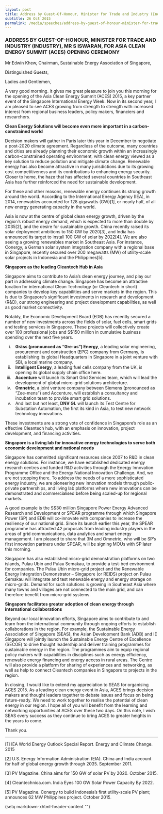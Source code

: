 ```yaml
---
layout: post
title: ​Address by Guest-Of-Honour, Minister for Trade and Industry (Industry), Mr S Iswaran, for Asia Clean Energy Summit (ACES) Opening Ceremony
subtitle: 26 Oct 2015
permalink: /media/speeches/address-by-guest-of-honour-minister-for-trade-and-industry-(industry)-mr-s-iswaran-for-asia-clean-energy-summit-(aces)-opening-ceremony
---
```


### ADDRESS BY GUEST-OF-HONOUR, MINISTER FOR TRADE AND INDUSTRY (INDUSTRY), MR S ISWARAN, FOR ASIA CLEAN ENERGY SUMMIT (ACES) OPENING CEREMONY

Mr Edwin Khew, Chairman, Sustainable Energy Association of Singapore,

Distinguished Guests,

Ladies and Gentlemen,

A very good morning.  It gives me great pleasure to join you this morning for the opening of the Asia Clean Energy Summit (ACES) 2015, a key partner event of the Singapore International Energy Week. Now in its second year, I am pleased to see ACES growing from strength to strength with increased interest from regional business leaders, policy makers, financiers and researchers.

**Clean Energy Solutions will become even more important in a carbon-constrained world**

Decision makers will gather in Paris later this year in December to negotiate a post-2020 climate agreement. Regardless of the outcome, many countries and cities are already planning their economic growth within an increasingly carbon-constrained operating environment, with clean energy viewed as a key solution to reduce pollution and mitigate climate change. Renewable energy has also become attractive in many jurisdictions due to its growing cost competitiveness and its contributions to enhancing energy security. Closer to home, the haze that has affected several countries in Southeast Asia has further reinforced the need for sustainable development. 

For these and other reasons, renewable energy continues its strong growth around the world. According to the International Energy Agency (IEA), in 2014, renewables accounted for 128 gigawatts (GW)[1], or nearly half, of all new energy generating capacity in the world.  

Asia is now at the centre of global clean energy growth, driven by the region’s robust energy demand, which is expected to more than double by 2035[2], and the desire for sustainable growth. China recently raised its solar deployment ambitions to 150 GW by 2020[3], and India has announced its target to install 100 GW of solar by 2022[4].  We are also seeing a growing renewables market in Southeast Asia.  For instance, Conergy, a German solar system integration company with a regional base in Singapore, recently secured over 200 megawatts (MW) of utility-scale solar projects in Indonesia and the Philippines[5].

**Singapore as the leading Cleantech Hub in Asia**

Singapore aims to contribute to Asia’s clean energy journey, and play our part in addressing climate change. Singapore has become an attractive location for international Clean Technology (or Cleantech in short) companies to develop key capabilities and serve markets in the region. This is due to Singapore’s significant investments in research and development (R&D), our strong engineering and project development capabilities, as well as good market connectivity.

Notably, the Economic Development Board (EDB) has recently secured a number of new investments across the fields of solar, fuel cells, smart grids and testing services in Singapore. These projects will collectively create over 100 professional jobs and S$150 million in cumulative business spending over the next five years.

+ **Gräss (pronounced as “Gre-as”) Energy**, a leading solar engineering, procurement and construction (EPC) company from Germany, is establishing its global Headquarters in Singapore in a joint venture with SBI, a local marine company. 
+ **Intelligent Energy**, a leading fuel cells company from the UK, is opening its global supply chain office here.
+ **Accenture** will launch its Smart Grid Services team, which will lead the development of global micro-grid solutions architecture.
+ **Omnetric**, a joint venture company between Siemens (pronounced as “Zee-mens”) and Accenture, will establish a consultancy and incubation team to provide smart grid solutions.
+ And last but not least, **DNV GL** will launch its Test Centre for Substation Automation, the first its kind in Asia, to test new network technology innovations.

These investments are a strong vote of confidence in Singapore’s role as an effective Cleantech hub, with an emphasis on innovation, project development, and financing activities.

**Singapore is a living lab for innovative energy technologies to serve both economic development and national needs**

Singapore has committed significant resources since 2007 to R&D in clean energy solutions. For instance, we have established dedicated energy research centres and funded R&D activities through the Energy Innovation Programme Office and the Energy National Innovation Challenge. And, we are not stopping there. To address the needs of a more sophisticated energy industry, we are pioneering new innovation models through public-private partnerships, and living lab platforms where new innovations can be demonstrated and commercialised before being scaled-up for regional markets.

A good example is the S$30 million Singapore Power Energy Advanced Research and Development or SPEAR programme through which Singapore Power (SP) and EDB will co-innovate with companies to increase the resiliency of our national grid. Since its launch earlier this year, the SPEAR programme has attracted 42 proposals from leading industry players in the areas of grid communications, data analytics and smart energy management. I am pleased to share that 3M and Omnetric, who will be SP’s first innovation partners under SPEAR, will be signing MOUs with SP later this morning.

Singapore has also established micro-grid demonstration platforms on two islands, Pulau Ubin and Pulau Semakau, to provide a test-bed environment for companies. The Pulau Ubin micro-grid project and the Renewable Energy Integration Demonstrator – Singapore (or REIDS) project on Pulau Semakau will integrate and test renewable energy and energy storage on micro-grids. Demand for such solutions is growing in Southeast Asia where many towns and villages are not connected to the main grid, and can therefore benefit from micro-grid systems.

**Singapore facilitates greater adoption of clean energy through international collaborations**

Beyond our local innovation efforts, Singapore aims to contribute to and learn from the international community through ongoing efforts to establish collaborations in the region. For example, the Sustainable Energy Association of Singapore (SEAS), the Asian Development Bank (ADB) and IE Singapore will jointly launch the Sustainable Energy Centre of Excellence (SECOE) to drive thought leadership and deliver training programmes for sustainable energy in the region. The programmes aim to equip regional policy makers with capabilities in disciplines such as energy efficiency, renewable energy financing and energy access in rural areas. The Centre will also provide a platform for sharing of experiences and networking, as well as help to connect Cleantech companies in Singapore to projects in the region. 

In closing, I would like to extend my appreciation to SEAS for organising ACES 2015. As a leading clean energy event in Asia, ACES brings decision makers and thought leaders together to debate issues and focus on being future-ready. We need to work together to realise the potential of clean energy in our region. I hope all of you will benefit from the learning and networking opportunities at ACES over these two days. On this note, I wish SEAS every success as they continue to bring ACES to greater heights in the years to come.

Thank you.

___

[1] IEA World Energy Outlook Special Report. Energy and Climate Change. 2015

[2] U.S. Energy Information Administration (EIA). China and India account for half of global energy growth through 2035. September 2011.

[3] PV Magazine. China aims for 150 GW of solar PV by 2020. October 2015.

[4] Cleantechnica.com. India Eyes 100 GW Solar Power Capacity By 2022.

[5] PV Magazine. Conergy to build Indonesia’s first utility-scale PV plant; announces 62 MW Philippines project. October 2015.

(setq markdown-xhtml-header-content
      "<style type='text/css'>
	li { list-style-type: lower-roman; padding-left: 10px}
    .content li > ul { margin-top: 0px !important; }
    .content ul > li:last-child { margin-top: 0px !important; }
</style>")